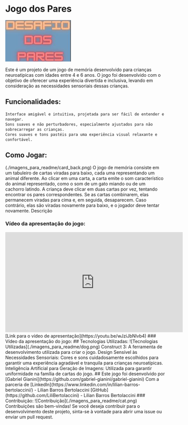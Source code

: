# Jogo dos Pares

![Desafio dos Pares](./imagens_para_readme/desafio_dos_pares.png)

Este é um projeto de um jogo de memória desenvolvido para crianças neuroatipicas com idades entre 4 e 6 anos. O jogo foi desenvolvido com o objetivo de oferecer uma experiência divertida e inclusiva, levando em consideração as necessidades sensoriais dessas crianças.
## Funcionalidades:

    Interface amigável e intuitiva, projetada para ser fácil de entender e navegar.
    Sons suaves e não perturbadores, especialmente ajustados para não sobrecarregar as crianças.
    Cores suaves e tons pastéis para uma experiência visual relaxante e confortável.
## Como Jogar:

(./imagens_para_readme/card_back.png)
O jogo de memória consiste em um tabuleiro de cartas viradas para baixo, cada uma representando um animal diferente. Ao clicar em uma carta, a carta emite o som característico do animal representado, como o som de um gato miando ou de um cachorro latindo. A criança deve clicar em duas cartas por vez, tentando encontrar os pares correspondentes. Se as cartas combinarem, elas permanecem viradas para cima e, em seguida, desaparecem. Caso contrário, elas são viradas novamente para baixo, e o jogador deve tentar novamente.
Descrição

### Vídeo da apresentação do jogo:

<iframe width="560" height="315" src="https://www.youtube.com/embed/wJziJbNlvb4" frameborder="0" allowfullscreen></iframe>
[Link para o vídeo de apresentação](https://youtu.be/wJziJbNlvb4)
### Vídeo da apresentação do jogo:
## Tecnologias Utilizadas:
![Tecnologias Utilizadas](./imagens_para_readme/dog.png)
     Construct 3: A ferramenta de desenvolvimento utilizada para criar o jogo.
    Design Sensível às Necessidades Sensoriais: Cores e sons cuidadosamente escolhidos para garantir uma experiência agradável e tranquila para crianças neuroatípicas.
    Inteligência Artificial para Geração de Imagens: Utilizada para garantir uniformidade na família de cartas do jogo.
## Este jogo foi desenvolvido por
 [Gabriel Gianini](https://github.com/gabriel-gianini/gabriel-gianini)
Com a parceria de
[LinkedIn](https://www.linkedin.com/in/lilian-barros-bertolaccini/) - Lilian Barros Bertolaccini [GitHub](https://github.com/LiliBertolaccini) - Lilian Barros Bertolaccini
### Contribuição:
![Contribuição](./imagens_para_readme/cat.png)
Contribuições são bem-vindas! Se você deseja contribuir para o desenvolvimento deste projeto, sinta-se à vontade para abrir uma issue ou enviar um pull request.
